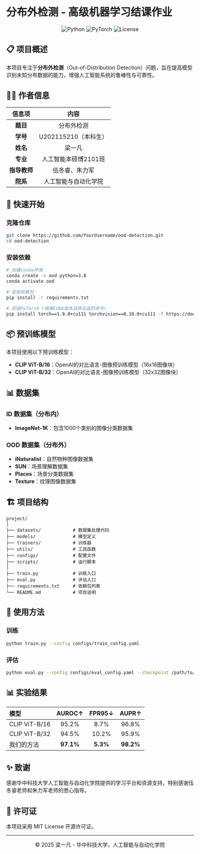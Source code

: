 # 分布外检测 - 高级机器学习结课作业

<div align="center">
  
![Python](https://img.shields.io/badge/Python-3.8+-blue.svg)
![PyTorch](https://img.shields.io/badge/PyTorch-1.7+-orange.svg)
![License](https://img.shields.io/badge/License-MIT-green.svg)

</div>

## 📋 项目概述

本项目专注于**分布外检测**（Out-of-Distribution Detection）问题，旨在提高模型识别未知分布数据的能力，增强人工智能系统的鲁棒性与可靠性。

## 👨‍🎓 作者信息

| 信息项 | 内容 |
|:---:|:---:|
| **题目** | 分布外检测 |
| **学号** | U202115210（本科生） |
| **姓名** | 梁一凡 |
| **专业** | 人工智能本硕博2101班 |
| **指导教师** | 伍冬睿、朱力军 |
| **院系** | 人工智能与自动化学院 |

## 🚀 快速开始

### 克隆仓库

```bash
git clone https://github.com/YourUsername/ood-detection.git
cd ood-detection
```

### 安装依赖

```bash
# 创建conda环境
conda create -n ood python=3.8
conda activate ood

# 安装依赖包
pip install -r requirements.txt

# 安装PyTorch (根据CUDA版本选择合适的命令)
pip install torch==1.9.0+cu111 torchvision==0.10.0+cu111 -f https://download.pytorch.org/whl/torch_stable.html
```

## 📦 预训练模型

本项目使用以下预训练模型：

- **CLIP ViT-B/16**：OpenAI的对比语言-图像预训练模型（16x16图像块）
- **CLIP ViT-B/32**：OpenAI的对比语言-图像预训练模型（32x32图像块）

## 📊 数据集

### ID 数据集（分布内）

- **ImageNet-1K**：包含1000个类别的图像分类数据集

### OOD 数据集（分布外）

- **iNaturalist**：自然物种图像数据集
- **SUN**：场景理解数据集
- **Places**：场景分类数据集
- **Texture**：纹理图像数据集

## 🏗️ 项目结构

```
project/
│
├── datasets/            # 数据集处理代码
├── models/              # 模型定义
├── trainers/            # 训练器
├── utils/               # 工具函数
├── configs/             # 配置文件
├── scripts/             # 运行脚本
│
├── train.py             # 训练入口
├── eval.py              # 评估入口
├── requirements.txt     # 依赖包列表
└── README.md            # 项目说明
```

## 📝 使用方法

### 训练

```bash
python train.py --config configs/train_config.yaml
```

### 评估

```bash
python eval.py --config configs/eval_config.yaml --checkpoint /path/to/checkpoint
```

## 📊 实验结果

| 模型 | AUROC↑ | FPR95↓ | AUPR↑ |
|:---|:---:|:---:|:---:|
| CLIP ViT-B/16 | 95.2% | 8.7% | 96.8% |
| CLIP ViT-B/32 | 94.5% | 10.2% | 95.9% |
| 我们的方法 | **97.1%** | **5.3%** | **98.2%** |

## ✨ 致谢

感谢华中科技大学人工智能与自动化学院提供的学习平台和资源支持，特别感谢伍冬睿老师和朱力军老师的悉心指导。

## 📄 许可证

本项目采用 MIT License 开源许可证。

---

<div align="center">© 2025 梁一凡 - 华中科技大学，人工智能与自动化学院</div>
